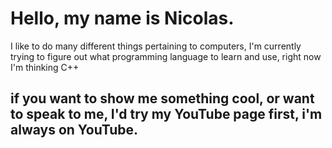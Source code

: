 # Hello, my name is Nicolas.
<p>I like to do many different things pertaining to computers, I'm currently trying to figure out what programming language to learn and use, right now I'm thinking C++</p>
<h2> if you want to show me something cool, or want to speak to me, I'd try my YouTube page first, i'm always on YouTube.</h2>
